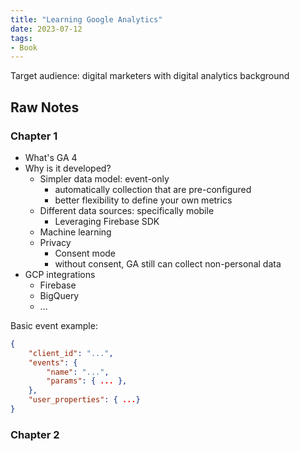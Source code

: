 ```yaml
---
title: "Learning Google Analytics"
date: 2023-07-12
tags: 
- Book
---
```


Target audience: digital marketers with digital analytics background


## Raw Notes
### Chapter 1

- What's GA 4
- Why is it developed?
	- Simpler data model: event-only
		- automatically collection that are pre-configured
		- better flexibility to define your own metrics
	- Different data sources: specifically mobile
		- Leveraging Firebase SDK
	- Machine learning
	- Privacy
		- Consent mode
		- without consent, GA still can collect non-personal data
- GCP integrations
	- Firebase
	- BigQuery
	- ...

Basic event example:

```json
{
	"client_id": "...",
	"events": {
		"name": "...",
		"params": { ... },
	},
	"user_properties": { ...}
}
```

### Chapter 2

